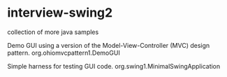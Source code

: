 interview-swing2
================

collection of more java samples

Demo GUI using a version of the Model-View-Controller (MVC) design pattern.
org.ohiomvcpattern1.DemoGUI

Simple harness for testing GUI code.
org.swing1.MinimalSwingApplication
